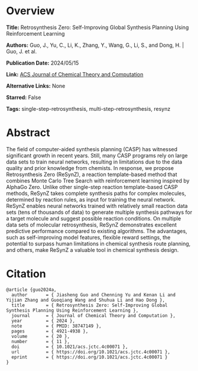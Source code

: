 # Overview
**Title:**
Retrosynthesis Zero: Self-Improving Global Synthesis Planning Using Reinforcement Learning

**Authors:**
Guo, J., Yu, C., Li, K., Zhang, Y., Wang, G., Li, S., and Dong, H. |
Guo, J. et al.

**Publication Date:**
2024/05/15

**Link:**
[ACS Journal of Chemical Theory and Computation](https://pubs.acs.org/doi/10.1021/acs.jctc.4c00071)

**Alternative Links:**
None

**Starred:**
False

**Tags:**
single-step-retrosynthesis, multi-step-retrosynthesis, resynz


# Abstract
The field of computer-aided synthesis planning (CASP) has witnessed significant growth in recent years.
Still, many CASP programs rely on large data sets to train neural networks, resulting in limitations due to the data quality and prior knowledge from chemists.
In response, we propose Retrosynthesis Zero (ReSynZ), a reaction template-based method that combines Monte Carlo Tree Search with reinforcement learning inspired by AlphaGo Zero.
Unlike other single-step reaction template-based CASP methods, ReSynZ takes complete synthesis paths for complex molecules, determined by reaction rules, as input for training the neural network.
ReSynZ enables neural networks trained with relatively small reaction data sets (tens of thousands of data) to generate multiple synthesis pathways for a target molecule and suggest possible reaction conditions.
On multiple data sets of molecular retrosynthesis, ReSynZ demonstrates excellent predictive performance compared to existing algorithms.
The advantages, such as self-improving model features, flexible reward settings, the potential to surpass human limitations in chemical synthesis route planning, and others, make ReSynZ a valuable tool in chemical synthesis design.


# Citation
```
@article {guo2024a,
  author       = { Jiasheng Guo and Chenning Yu and Kenan Li and Yijian Zhang and Guoqiang Wang and Shuhua Li and Hao Dong },
  title        = { Retrosynthesis Zero: Self-Improving Global Synthesis Planning Using Reinforcement Learning },
  journal      = { Journal of Chemical Theory and Computation },
  year         = { 2024 },
  note         = { PMID: 38747149 },
  pages        = { 4921-4938 },
  volume       = { 20 },
  number       = { 11 },
  doi          = { 10.1021/acs.jctc.4c00071 },
  url          = { https://doi.org/10.1021/acs.jctc.4c00071 },
  eprint       = { https://doi.org/10.1021/acs.jctc.4c00071 }
}
```
